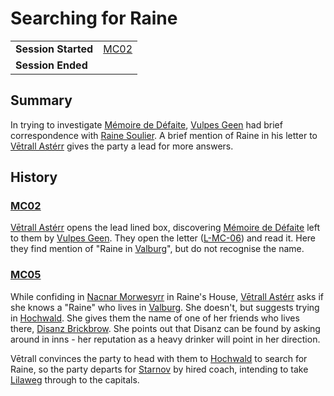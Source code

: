 # Searching for Raine

|||
| --- | --- |
| **Session Started** | [MC02](../sessions/MC02.md) | storyline.2
| **Session Ended** | |

## Summary

In trying to investigate [Mémoire de Défaite](../items/echneshment/memory-spheres/memoire-de-defaite.md), [Vulpes Geen](../characters/vulpes-geen.md) had brief correspondence with [Raine Soulier](../characters/raine-soulier.md). A brief mention of Raine in his letter to [Vētrall Astérr](../characters/vetrall-asterr.md) gives the party a lead for more answers.

## History

### [MC02](../sessions/MC02.md)

[Vētrall Astérr](../characters/vetrall-asterr.md) opens the lead lined box, discovering [Mémoire de Défaite](../items/echneshment/memory-spheres/memoire-de-defaite.md) left to them by [Vulpes Geen](../characters/vulpes-geen.md). They open the letter ([L-MC-06](../letters/L-MC-06.md)) and read it. Here they find mention of "Raine in [Valburg](../civilisations/nilsavnic-alliance/states/valburg.md)", but do not recognise the name.

### [MC05](../sessions/MC05.md)

While confiding in [Nacnar Morwesyrr](../characters/nacnar-morwesyrr.md) in Raine's House, [Vētrall Astérr](../characters/vetrall-asterr.md) asks if she knows a "Raine" who lives in [Valburg](../civilisations/nilsavnic-alliance/states/valburg.md). She doesn't, but suggests trying in [Hochwald](../places/settlements/cities/hochwald.md). She gives them the name of one of her friends who lives there, [Disanz Brickbrow](../characters/disanz-brickbrow.md). She points out that Disanz can be found by asking around in inns - her reputation as a heavy drinker will point in her direction.

Vētrall convinces the party to head with them to [Hochwald](../places/settlements/cities/hochwald.md) to search for Raine, so the party departs for [Starnov](../places/settlements/cities/starnov.md) by hired coach, intending to take [Lilaweg](../places/roads/lilaweg.md) through to the capitals.
